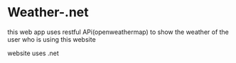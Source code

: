 # Weather-.net
this web app uses restful APi(openweathermap) to show the weather of the user who is using this website


website uses .net

